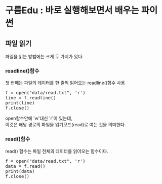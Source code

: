 구름Edu : 바로 실행해보면서 배우는 파이썬
====================================
## 파일 읽기  
파일을 읽는 방법에는 크게 두 가지가 있다.    
### readline()함수  
첫 번째는 파일의 데이터를 한 줄씩 읽어오는 readline()함수 사용  
<pre>f = open("data/read.txt", 'r')
line = f.readline()
print(line)
f.close()</pre>
open함수안에 'w'대신 'r'이 있는데,    
이것은 해당 경로의 파일을 읽기모드(read)로 여는 것을 의미한다.  
  
### read()함수  
read() 함수는 파일 전체의 데이터를 읽어오는 함수이다.  
<pre>f = open("data/read.txt", 'r')
data = f.read()
print(data)
f.close()</pre>


